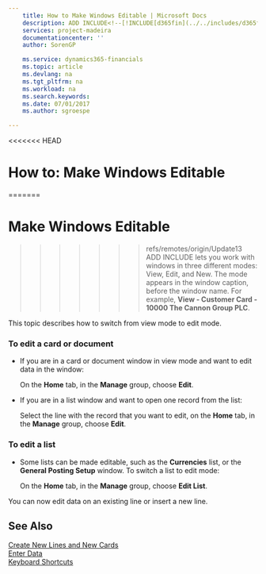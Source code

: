 ```yaml
---
    title: How to Make Windows Editable | Microsoft Docs
    description: ADD INCLUDE<!--[!INCLUDE[d365fin](../../includes/d365fin_md.md)]--> lets you work with windows in three different modes: View, Edit, and New. The mode appears in the window caption, before the window name. For example, **View - Customer Card - 10000 The Cannon Group PLC**.
    services: project-madeira
    documentationcenter: ''
    author: SorenGP

    ms.service: dynamics365-financials
    ms.topic: article
    ms.devlang: na
    ms.tgt_pltfrm: na
    ms.workload: na
    ms.search.keywords:
    ms.date: 07/01/2017
    ms.author: sgroespe

---
```

<<<<<<< HEAD
# How to: Make Windows Editable
=======
# Make Windows Editable
>>>>>>> refs/remotes/origin/Update13
ADD INCLUDE<!--[!INCLUDE[d365fin](../../includes/d365fin_md.md)]--> lets you work with windows in three different modes: View, Edit, and New. The mode appears in the window caption, before the window name. For example, **View - Customer Card - 10000 The Cannon Group PLC**.  
  
 This topic describes how to switch from view mode to edit mode.  
  
### To edit a card or document  
  
-   If you are in a card or document window in view mode and want to edit data in the window:  
  
     On the **Home** tab, in the **Manage** group, choose **Edit**.  
  
-   If you are in a list window and want to open one record from the list:  
  
     Select the line with the record that you want to edit, on the **Home** tab, in the **Manage** group, choose **Edit**.  
  
### To edit a list  
  
-   Some lists can be made editable, such as the **Currencies** list, or the **General Posting Setup** window. To switch a list to edit mode:  
  
     On the **Home** tab, in the **Manage** group, choose **Edit List**.  
  
 You can now edit data on an existing line or insert a new line.  
  
## See Also  
 [Create New Lines and New Cards](../FullExperience/how-to-create-new-lines-and-new-cards.md)   
 [Enter Data](../FullExperience/how-to-enter-data.md)   
 [Keyboard Shortcuts](../FullExperience/keyboard-shortcuts.md)